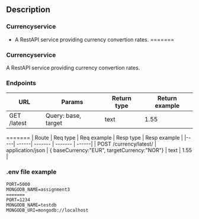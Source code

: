 ## Description

### Currencyservice
- A RestAPI service providing currency convertion rates.
=======
### Currencyservice 
A RestAPI service providing currency convertion rates.

### Endpoints

| URL  | Params | Return type | Return example |
|-----| ------| ------- | ------- |
|GET /latest  |  Query: base, target | text | 1.55 |

=======
| Route  | Req type | Req example | Resp type | Resp example | 
|-----| ------| ------- | ------- | ------|
| POST /currency/latest/  | application/json | { baseCurrency:"EUR", targetCurrency:"NOR"} | text | 1.55 | 
 

### .env file example
```
PORT=5000
MONGODB_NAME=assignment3
=======
PORT=1234
MONGODB_NAME=testdb
MONGODB_URI=mongodb://localhost
```
